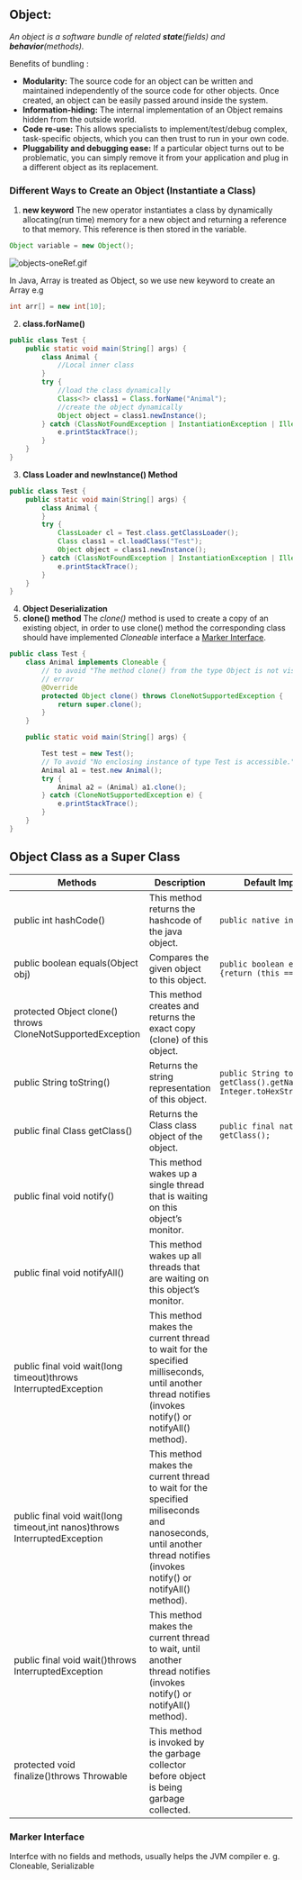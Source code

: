 ## Object: 
*An object is a software bundle of related **state**(fields) and **behavior**(methods).*

Benefits of bundling :
- **Modularity:** The source code for an object can be written and maintained independently of the source code for other objects. Once created, an object can be easily passed around inside the system.
- **Information-hiding:** The internal implementation of an Object remains hidden from the outside world.
- **Code re-use:** This allows specialists to implement/test/debug complex, task-specific objects, which you can then trust to run in your own code.
- **Pluggability and debugging ease:** If a particular object turns out to be problematic, you can simply remove it from your application and plug in a different object as its replacement. 


### Different Ways to Create an Object (Instantiate a Class)

1. **new keyword**
The new operator instantiates a class by dynamically allocating(run time) memory for a new object and returning a reference to that memory. This reference is then stored in the variable.
```java 
Object variable = new Object();
```
![objects-oneRef.gif](https://docs.oracle.com/javase/tutorial/figures/java/objects-oneRef.gif)

In Java, Array is treated as Object, so we use new keyword to create an Array e.g 
```java 
int arr[] = new int[10];
```

2. **class.forName()**
```java
public class Test {
    public static void main(String[] args) {
        class Animal {
            //Local inner class
        }
        try {
            //load the class dynamically
            Class<?> class1 = Class.forName("Animal");
            //create the object dynamically
            Object object = class1.newInstance();
        } catch (ClassNotFoundException | InstantiationException | IllegalAccessException e) {
            e.printStackTrace();
        }
    }
}
```
3. **Class Loader and newInstance() Method**
```java
public class Test {
    public static void main(String[] args) {
        class Animal {
        }
        try {
            ClassLoader cl = Test.class.getClassLoader();
            Class class1 = cl.loadClass("Test");
            Object object = class1.newInstance();
        } catch (ClassNotFoundException | InstantiationException | IllegalAccessException e) {
            e.printStackTrace();
        }
    }
}
```
4. **Object Deserialization**
5. **clone() method**
The *clone()* method is used to create a copy of an existing object, in order to use clone() method the corresponding class should have implemented _Cloneable_ interface a [Marker Interface](#marker_interface).
```java
public class Test {
    class Animal implements Cloneable {
        // to avoid "The method clone() from the type Object is not visible"
        // error
        @Override
        protected Object clone() throws CloneNotSupportedException {
            return super.clone();
        }
    }

    public static void main(String[] args) {

        Test test = new Test();
        // To avoid "No enclosing instance of type Test is accessible." error
        Animal a1 = test.new Animal();
        try {
            Animal a2 = (Animal) a1.clone();
        } catch (CloneNotSupportedException e) {
            e.printStackTrace();
        }
    }
}
```
## Object Class as a Super Class 

|Methods |	Description| Default Implementation | 
|---|---|---|
|public int hashCode()|	This method returns the hashcode of the java object.|`public native int hashCode();`|
|public boolean equals(Object obj)|	Compares the given object to this object.|`public boolean equals(Object obj){return (this == obj); }`|
|protected Object clone() throws CloneNotSupportedException	|This method creates and returns the exact copy (clone) of this object.||
|public String toString()	|Returns the string representation of this object.|`public String toString() {return getClass().getName() + "@" + Integer.toHexString(hashCode());}`|
|public final Class getClass()|	Returns the Class class object of the object.|`public final native Class<?> getClass();`|
|public final void notify()	|This method wakes up a single thread that is waiting on this object’s monitor.||
|public final void notifyAll()	|This method wakes up all threads that are waiting on this object’s monitor.||
|public final void wait(long timeout)throws InterruptedException	|This method makes the current thread to wait for the specified milliseconds, until another thread notifies (invokes notify() or notifyAll() method).||
|public final void wait(long timeout,int nanos)throws InterruptedException|	This method makes the current thread to wait for the specified miliseconds and nanoseconds, until another thread notifies (invokes notify() or notifyAll() method).||
|public final void wait()throws InterruptedException	|This method makes the current thread to wait, until another thread notifies (invokes notify() or notifyAll() method).||
|protected void finalize()throws Throwable	|This method is invoked by the garbage collector before object is being garbage collected.||

### Marker Interface
Interfce with no fields and methods, usually helps the JVM compiler
e. g. Cloneable, Serializable

